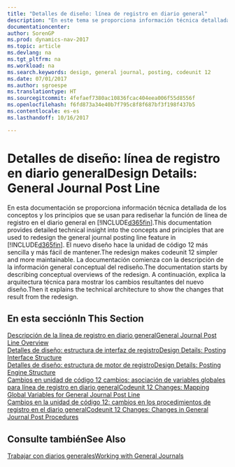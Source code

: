 ```yaml
---
title: "Detalles de diseño: línea de registro en diario general"
description: "En este tema se proporciona información técnica detallada de los conceptos y los principios que se usan para rediseñar la función de línea de registro en el diario general en [!INCLUDE[d365fin](includes/d365fin_md.md)]."
documentationcenter: 
author: SorenGP
ms.prod: dynamics-nav-2017
ms.topic: article
ms.devlang: na
ms.tgt_pltfrm: na
ms.workload: na
ms.search.keywords: design, general journal, posting, codeunit 12
ms.date: 07/01/2017
ms.author: sgroespe
ms.translationtype: HT
ms.sourcegitcommit: 4fefaef7380ac10836fcac404eea006f55d8556f
ms.openlocfilehash: f6fd873a34e40b7f795c8f8f687bf3f198f437b5
ms.contentlocale: es-es
ms.lasthandoff: 10/16/2017

---
```

# <a name="design-details-general-journal-post-line"></a><span data-ttu-id="bfbfe-103">Detalles de diseño: línea de registro en diario general</span><span class="sxs-lookup"><span data-stu-id="bfbfe-103">Design Details: General Journal Post Line</span></span>
<span data-ttu-id="bfbfe-104">En esta documentación se proporciona información técnica detallada de los conceptos y los principios que se usan para rediseñar la función de línea de registro en el diario general en [!INCLUDE[d365fin](includes/d365fin_md.md)].</span><span class="sxs-lookup"><span data-stu-id="bfbfe-104">This documentation provides detailed technical insight into the concepts and principles that are used to redesign the general journal posting line feature in [!INCLUDE[d365fin](includes/d365fin_md.md)].</span></span> <span data-ttu-id="bfbfe-105">El nuevo diseño hace la unidad de código 12 más sencilla y más fácil de mantener.</span><span class="sxs-lookup"><span data-stu-id="bfbfe-105">The redesign makes codeunit 12 simpler and more maintainable.</span></span> <span data-ttu-id="bfbfe-106">La documentación comienza con la descripción de la información general conceptual del rediseño.</span><span class="sxs-lookup"><span data-stu-id="bfbfe-106">The documentation starts by describing conceptual overviews of the redesign.</span></span> <span data-ttu-id="bfbfe-107">A continuación, explica la arquitectura técnica para mostrar los cambios resultantes del nuevo diseño.</span><span class="sxs-lookup"><span data-stu-id="bfbfe-107">Then it explains the technical architecture to show the changes that result from the redesign.</span></span>  

## <a name="in-this-section"></a><span data-ttu-id="bfbfe-108">En esta sección</span><span class="sxs-lookup"><span data-stu-id="bfbfe-108">In This Section</span></span>  
[<span data-ttu-id="bfbfe-109">Descripción de la línea de registro en diario general</span><span class="sxs-lookup"><span data-stu-id="bfbfe-109">General Journal Post Line Overview</span></span>](design-details-general-journal-post-line-overview.md)  
[<span data-ttu-id="bfbfe-110">Detalles de diseño: estructura de interfaz de registro</span><span class="sxs-lookup"><span data-stu-id="bfbfe-110">Design Details: Posting Interface Structure</span></span>](design-details-posting-interface-structure.md)  
[<span data-ttu-id="bfbfe-111">Detalles de diseño: estructura de motor de registro</span><span class="sxs-lookup"><span data-stu-id="bfbfe-111">Design Details: Posting Engine Structure</span></span>](design-details-posting-engine-structure.md)  
[<span data-ttu-id="bfbfe-112">Cambios en unidad de código 12 cambios: asociación de variables globales para línea de registro en diario general</span><span class="sxs-lookup"><span data-stu-id="bfbfe-112">Codeunit 12 Changes: Mapping Global Variables for General Journal Post Line</span></span>](design-details-codeunit-12-changes-mapping-global-variables-for-general-journal-post-line.md)  
[<span data-ttu-id="bfbfe-113">Cambios en la unidad de código 12: cambios en los procedimientos de registro en el diario general</span><span class="sxs-lookup"><span data-stu-id="bfbfe-113">Codeunit 12 Changes: Changes in General Journal Post Procedures</span></span>](design-details-codeunit-12-changes-changes-in-general-journal-post-procedures.md)  

## <a name="see-also"></a><span data-ttu-id="bfbfe-114">Consulte también</span><span class="sxs-lookup"><span data-stu-id="bfbfe-114">See Also</span></span>  
[<span data-ttu-id="bfbfe-115">Trabajar con diarios generales</span><span class="sxs-lookup"><span data-stu-id="bfbfe-115">Working with General Journals</span></span>](ui-work-general-journals.md)

